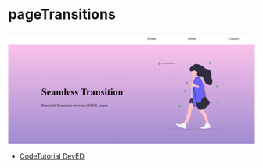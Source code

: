 # pageTransitions

![pageTransitions](https://github.com/dianavile/pageTransitions/blob/master/home.png)
- [CodeTutorial DevED](https://www.youtube.com/watch?v=1dJT-99KpiI&feature=emb_logo)


